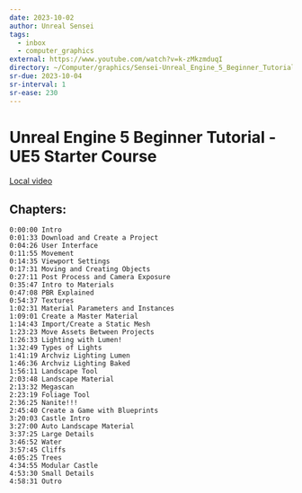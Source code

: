 ```yaml
---
date: 2023-10-02
author: Unreal Sensei
tags:
  - inbox
  - computer_graphics
external: https://www.youtube.com/watch?v=k-zMkzmduqI
directory: ~/Computer/graphics/Sensei-Unreal_Engine_5_Beginner_Tutorial/
sr-due: 2023-10-04
sr-interval: 1
sr-ease: 230
---
```


# Unreal Engine 5 Beginner Tutorial - UE5 Starter Course

[Local video](file:///home/inom/Computer/graphics/Sensei-Unreal_Engine_5_Beginner_Tutorial/tutorial.mp4)

## Chapters:

    0:00:00 Intro
    0:01:33 Download and Create a Project
    0:04:26 User Interface
    0:11:55 Movement
    0:14:35 Viewport Settings
    0:17:31 Moving and Creating Objects
    0:27:11 Post Process and Camera Exposure
    0:35:47 Intro to Materials
    0:47:08 PBR Explained
    0:54:37 Textures
    1:02:31 Material Parameters and Instances
    1:09:01 Create a Master Material
    1:14:43 Import/Create a Static Mesh
    1:23:23 Move Assets Between Projects
    1:26:33 Lighting with Lumen!
    1:32:49 Types of Lights
    1:41:19 Archviz Lighting Lumen
    1:46:36 Archviz Lighting Baked
    1:56:11 Landscape Tool
    2:03:48 Landscape Material
    2:13:32 Megascan
    2:23:19 Foliage Tool
    2:36:25 Nanite!!!
    2:45:40 Create a Game with Blueprints
    3:20:03 Castle Intro
    3:27:00 Auto Landscape Material
    3:37:25 Large Details
    3:46:52 Water
    3:57:45 Cliffs
    4:05:25 Trees
    4:34:55 Modular Castle
    4:53:30 Small Details
    4:58:31 Outro


